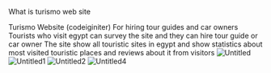 What is turismo web site

Turismo Website (codeiginiter)
For hiring tour guides and car owners
Tourists who visit egypt can survey the site and they can hire tour guide or car owner
The site show all touristic sites in egypt and show statistics about most visited touristic places and reviews about it from visitors
![Untitled](https://user-images.githubusercontent.com/18143151/59833728-0194c980-9347-11e9-847b-33883b361614.png)
![Untitled1](https://user-images.githubusercontent.com/18143151/59833731-022d6000-9347-11e9-855d-f2a46e93c719.png)
![Untitled2](https://user-images.githubusercontent.com/18143151/59833732-022d6000-9347-11e9-97b2-d6aa4478fc5d.png)
![Untitled4](https://user-images.githubusercontent.com/18143151/59833733-02c5f680-9347-11e9-896f-9c4e3d93ead9.png)
